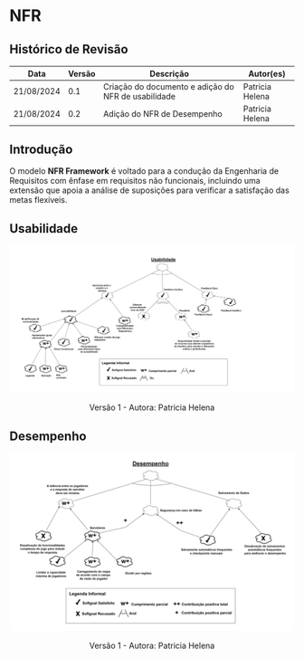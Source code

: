# NFR

<script src="https://kit.fontawesome.com/c221e013ed.js" crossorigin="anonymous"></script>

## Histórico de Revisão

| Data       | Versão | Descrição            | Autor(es)                                    |
| ---------- | ------ | -------------------- | -------------------------------------------- |
| 21/08/2024 | 0.1    | Criação do documento e adição do NFR de usabilidade| Patricia Helena|
| 21/08/2024 | 0.2    | Adição do NFR de Desempenho| Patricia Helena|

## Introdução
O modelo **NFR Framework** é voltado para a condução da Engenharia de Requisitos com ênfase em requisitos não funcionais, incluindo uma extensão que apoia a análise de suposições para verificar a satisfação das metas flexíveis.

## Usabilidade 
![NFR-Usabilidade](../assets/imgs/NFR-Usabilidade.png)
<p style="text-align: center"> <i class="fa-solid fa-circle-info"></i> Versão 1 - Autora: Patricia Helena</p>

## Desempenho 
![NFR-Desempenho](../assets/imgs/NFR-Desempenho.png)
<p style="text-align: center"> <i class="fa-solid fa-circle-info"></i> Versão 1 - Autora: Patricia Helena</p>


